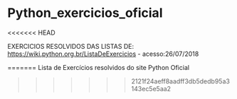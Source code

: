 # Python_exercicios_oficial
<<<<<<< HEAD

EXERCICIOS RESOLVIDOS DAS LISTAS DE: https://wiki.python.org.br/ListaDeExercicios - acesso:26/07/2018

=======
Lista de Exercícios resolvidos do site Python Oficial
>>>>>>> 2121f24aeff8aadff3db5dedb95a3143ec5e5aa2
